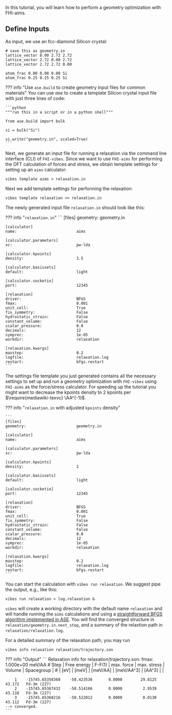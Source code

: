 <a name="1_GeometryOptimization"></a>

In this tutorial, you will learn how to perform a geometry optimization with FHI-aims.

## Define Inputs

As input, we use an fcc-diamond Silicon crystal:
```
# save this as geometry.in
lattice_vector 0.00 2.72 2.72
lattice_vector 2.72 0.00 2.72
lattice_vector 2.72 2.72 0.00

atom_frac 0.00 0.00 0.00 Si
atom_frac 0.25 0.25 0.25 Si
```

??? info "Use `ase.build` to create geometry input files for common materials"
	You can use _ase_ to create a template Silicon crystal input file with just three lines of code:

    ```python
    """run this in a script or in a python shell"""
    
    from ase.build import bulk
    
    si = bulk("Si")
    
    si.write("geometry.in", scaled=True)
    ```

Next, we generate an input file for running a relaxation via the command line interface (CLI) of `FHI-vibes`. Since we want to use `FHI-aims` for performing the DFT calculation of forces and stress, we obtain template settings for setting up an `aims` calculator:

```
vibes template aims > relaxation.in
```

Next we add template settings for performing the relaxation:

```
vibes template relaxation >> relaxation.in
```

The newly generated input file `relaxation.in` should look like this:

??? info "`relaxation.in`"
    ```
    [files]
    geometry:                      geometry.in

    [calculator]
    name:                          aims
    
    [calculator.parameters]
    xc:                            pw-lda
    
    [calculator.kpoints]
    density:                       3.5
    
    [calculator.basissets]
    default:                       light
    
    [calculator.socketio]
    port:                          12345
    
    [relaxation]
    driver:                        BFGS
    fmax:                          0.001
    unit_cell:                     True
    fix_symmetry:                  False
    hydrostatic_strain:            False
    constant_volume:               False
    scalar_pressure:               0.0
    decimals:                      12
    symprec:                       1e-05
    workdir:                       relaxation
    
    [relaxation.kwargs]
    maxstep:                       0.2
    logfile:                       relaxation.log
    restart:                       bfgs.restart
    ```

The settings file template you just generated contains all the necessary settings to set up and run a geometry optimization with `FHI-vibes` using `FHI-aims` as the force/stress calculator. For speeding up the tutorial you might want to decrease the kpoints density to 2 kpoints per $\require{mediawiki-texvc} \AA^{-1}$. 

??? info "`relaxation.in` with adjusted `kpoints` density"

    ```
    [files]
    geometry:                      geometry.in
    
    [calculator]
    name:                          aims
    
    [calculator.parameters]
    xc:                            pw-lda
    
    [calculator.kpoints]
    density:                       2
    
    [calculator.basissets]
    default:                       light
    
    [calculator.socketio]
    port:                          12345
    
    [relaxation]
    driver:                        BFGS
    fmax:                          0.001
    unit_cell:                     True
    fix_symmetry:                  False
    hydrostatic_strain:            False
    constant_volume:               False
    scalar_pressure:               0.0
    decimals:                      12
    symprec:                       1e-05
    workdir:                       relaxation
    
    [relaxation.kwargs]
    maxstep:                       0.2
    logfile:                       relaxation.log
    restart:                       bfgs.restart
    ```
You can start the calculation with `vibes run relaxation`. We suggest pipe the output, e.g., like this:

```
vibes run relaxation > log.relaxation &
```

`vibes` will create a working directory with the default name `relaxation` and will handle running the `aims` calculations and using a [straightforward BFGS algorithm implemented in ASE](https://wiki.fysik.dtu.dk/ase/ase/optimize.html#bfgs). You will find the converged structure in `relaxation/geometry.in.next_step`, and a summary of the relaxtion path in `relaxation/relaxation.log`.

For a detailed summary of the relaxation path, you may run

```
vibes info relaxation relaxation/trajectory.son
```

??? info "Output"
    ```
    Relaxation info for relaxation/trajectory.son:
    fmax:             1.000e+00 meV/AA
    # Step |   Free energy   |   F-F(1)   | max. force |  max. stress |  Volume  |  Spacegroup  |
    #      |       [eV]      |    [meV]   |  [meV/AA]  |  [meV/AA^3]  |  [AA^3]  |              |

        1    -15745.65358368    -50.423536       0.0000        29.8125     43.172   Fd-3m (227)
        2    -15745.65367432    -50.514166       0.0000         2.9539     43.118   Fd-3m (227)
        3    -15745.65368216    -50.522012       0.0000         0.0130     43.112   Fd-3m (227)
    --> converged.
    ```